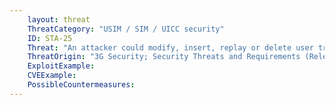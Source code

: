```yaml
---
    layout: threat
    ThreatCategory: "USIM / SIM / UICC security"
    ID: STA-25
    Threat: "An attacker could modify, insert, replay or delete user traffic on the UICC-terminal interface."
    ThreatOrigin: "3G Security; Security Threats and Requirements (Release 4) [^165]"
    ExploitExample:
    CVEExample:
    PossibleCountermeasures:
---
```

